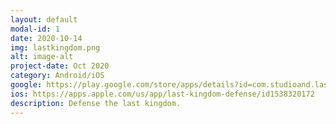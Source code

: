 ```yaml
---
layout: default
modal-id: 1
date: 2020-10-14
img: lastkingdom.png
alt: image-alt
project-date: Oct 2020
category: Android/iOS
google: https://play.google.com/store/apps/details?id=com.studioand.lastresistance
ios: https://apps.apple.com/us/app/last-kingdom-defense/id1538320172
description: Defense the last kingdom.
---
```

